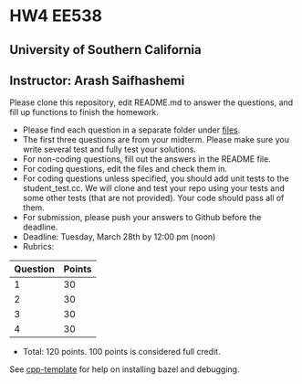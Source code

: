 
# HW4 EE538
## University of Southern California
## Instructor: Arash Saifhashemi

Please clone this repository, edit README.md to answer the questions, and fill up functions to finish the homework.

- Please find each question in a separate folder under [files](/files).
- The first three questions are from your midterm. Please make sure you write several test and fully test your solutions.
- For non-coding questions, fill out the answers in the README file.
- For coding questions, edit the files and check them in.
- For coding questions unless specified, you should add unit tests to the student_test.cc.
  We will clone and test your repo using your tests and some other tests (that are not provided). Your code should pass all of them.
- For submission, please push your answers to Github before the deadline.
- Deadline: Tuesday, March 28th by 12:00 pm (noon)
- Rubrics:
  
| Question | Points |
| -- | -- |
| 1  | 30 |
| 2  | 30 |
| 3  | 30 |
| 4  | 30 |


- Total: 120 points. 100 points is considered full credit.


See [cpp-template](https://github.com/ourarash/cpp-template) for help on installing bazel and debugging.
